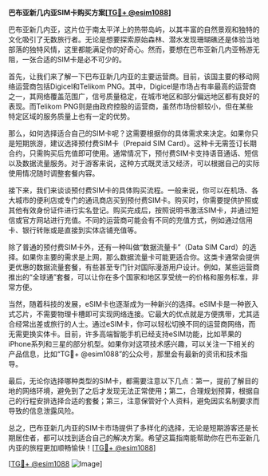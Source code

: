 **巴布亚新几内亚SIM卡购买方案[[TG💪+ @esim1088](https://t.me/s/esim1088)]**

巴布亚新几内亚，这片位于南太平洋上的热带岛屿，以其丰富的自然景观和独特的文化吸引了无数旅行者。无论是想要探索原始森林、潜水发现珊瑚礁还是体验当地部落的独特风情，这里都能满足你的好奇心。然而，要想在巴布亚新几内亚畅游无阻，一张合适的SIM卡是必不可少的。

首先，让我们来了解一下巴布亚新几内亚的主要运营商。目前，该国主要的移动网络运营商包括Digicel和Telikom PNG。其中，Digicel是市场占有率最高的运营商之一，其网络覆盖范围广，信号质量稳定，在城市地区和部分偏远地区都有良好的表现。而Telikom PNG则是由政府控股的运营商，虽然市场份额较小，但在某些特定区域的服务质量上也有一定的优势。

那么，如何选择适合自己的SIM卡呢？这需要根据你的具体需求来决定。如果你只是短期旅游，建议选择预付费SIM卡（Prepaid SIM Card）。这种卡无需签订长期合约，只需购买后充值即可使用。通常情况下，预付费SIM卡支持语音通话、短信以及数据流量服务。对于游客来说，这种方式既灵活又经济，可以根据自己的实际使用情况随时调整套餐内容。

接下来，我们来谈谈预付费SIM卡的具体购买流程。一般来说，你可以在机场、各大城市的便利店或专门的通讯商店买到预付费SIM卡。购买时，你需要提供护照或其他有效身份证件进行实名登记。购买完成后，按照说明书激活SIM卡，并通过短信或官方网站进行充值。不同的运营商可能会有不同的充值方式，例如通过信用卡、银行转账或是直接到实体店铺充值等。

除了普通的预付费SIM卡外，还有一种叫做“数据流量卡”（Data SIM Card）的选择。如果你主要的需求是上网，那么数据流量卡可能更适合你。这类卡通常会提供更优惠的数据流量套餐，有些甚至专门针对国际漫游用户设计。例如，某些运营商推出的“全球通”套餐，可以让你在多个国家和地区享受统一的价格和服务标准，非常方便。

当然，随着科技的发展，eSIM卡也逐渐成为一种新兴的选择。eSIM卡是一种嵌入式芯片，不需要物理卡槽即可实现网络连接。它最大的优点就是方便携带，尤其适合经常出差或旅行的人士。通过eSIM卡，你可以轻松切换不同的运营商网络，而无需更换实体卡。目前，许多高端智能手机已经支持eSIM功能，比如苹果的iPhone系列和三星的部分机型。如果你对这项技术感兴趣，可以关注一下相关的产品信息，比如“TG💪+ @esim1088”的公众号，那里会有最新的资讯和技术指导。

最后，无论你选择哪种类型的SIM卡，都需要注意以下几点：第一，提前了解目的地的网络环境，避免到了之后才发现无法正常使用；第二，合理规划预算，根据自己的行程安排选择合适的套餐；第三，注意保管好个人资料，避免因实名制要求而导致的信息泄露风险。

总之，巴布亚新几内亚的SIM卡市场提供了多样化的选择，无论是短期游客还是长期居住者，都可以找到适合自己的解决方案。希望这篇指南能帮助你在巴布亚新几内亚的旅程更加顺畅愉快！[[TG💪+ @esim1088](https://t.me/s/esim1088)] 

[[TG💪+ @esim1088](https://t.me/s/esim1088) ![Image](https://i.postimg.cc/4NQfJmqS/Snipaste-2025-05-13-00-14-12.png)]